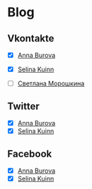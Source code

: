 # Blog

## Vkontakte

- [x] [Anna Burova](https://vk.com/id544891722)
- [x] [Selina Kuinn](https://vk.com/id134617180)

- [ ] [Светлана Морошкина](https://vk.com/id4454398)

## Twitter

- [x] [Anna Burova](https://twitter.com/AnnaBurova89)
- [x] [Selina Kuinn](https://twitter.com/SelenaKuinn)

## Facebook

- [x] [Anna Burova](https://www.facebook.com/AnnaBurova89)
- [x] [Selina Kuinn](https://www.facebook.com/selina.kuinn)

